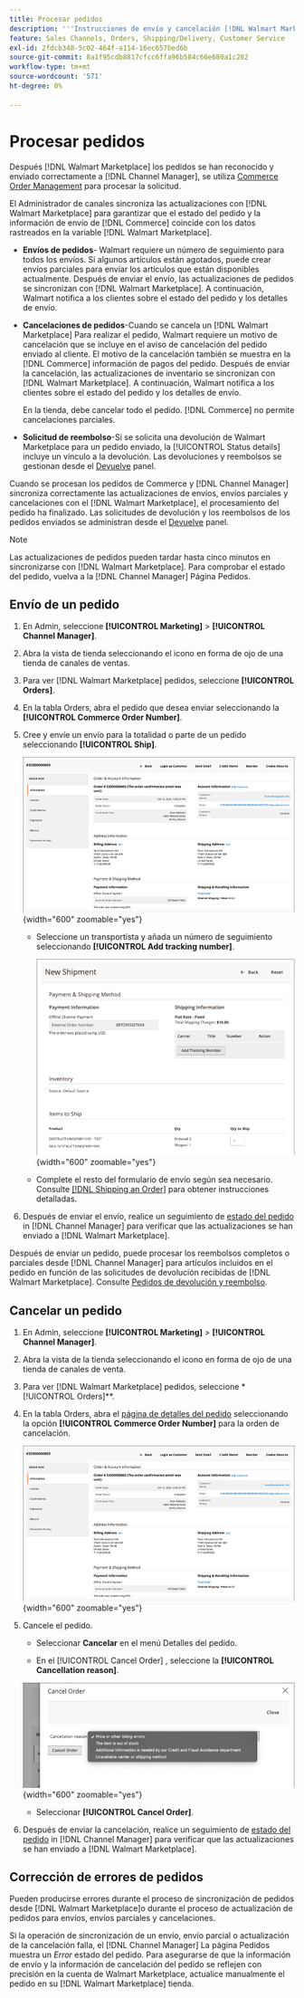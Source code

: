 ```yaml
---
title: Procesar pedidos
description: '''Instrucciones de envío y cancelación [!DNL Walmart Marketplace] pedidos de Adobe Commerce y Magento Open Source."'
feature: Sales Channels, Orders, Shipping/Delivery, Customer Service
exl-id: 2fdcb348-5c02-464f-a114-16ec657bed6b
source-git-commit: 8a1f95cdb8817cfcc6ffa96b584c66e680a1c282
workflow-type: tm+mt
source-wordcount: '571'
ht-degree: 0%

---
```


# Procesar pedidos

Después [!DNL Walmart Marketplace] los pedidos se han reconocido y enviado correctamente a [!DNL Channel Manager], se utiliza [Commerce Order Management](https://experienceleague.adobe.com/docs/commerce-admin/stores-sales/order-management/orders/orders.html#orders-workspace) para procesar la solicitud.

El Administrador de canales sincroniza las actualizaciones con [!DNL Walmart Marketplace] para garantizar que el estado del pedido y la información de envío de [!DNL Commerce] coincide con los datos rastreados en la variable [!DNL Walmart Marketplace].

* **Envíos de pedidos**- Walmart requiere un número de seguimiento para todos los envíos. Si algunos artículos están agotados, puede crear envíos parciales para enviar los artículos que están disponibles actualmente. Después de enviar el envío, las actualizaciones de pedidos se sincronizan con [!DNL Walmart Marketplace]. A continuación, Walmart notifica a los clientes sobre el estado del pedido y los detalles de envío.

* **Cancelaciones de pedidos**-Cuando se cancela un [!DNL Walmart Marketplace] Para realizar el pedido, Walmart requiere un motivo de cancelación que se incluye en el aviso de cancelación del pedido enviado al cliente. El motivo de la cancelación también se muestra en la [!DNL Commerce] información de pagos del pedido. Después de enviar la cancelación, las actualizaciones de inventario se sincronizan con [!DNL Walmart Marketplace]. A continuación, Walmart notifica a los clientes sobre el estado del pedido y los detalles de envío.

  En la tienda, debe cancelar todo el pedido. [!DNL Commerce] no permite cancelaciones parciales.

* **Solicitud de reembolso**-Si se solicita una devolución de Walmart Marketplace para un pedido enviado, la [!UICONTROL Status details] incluye un vínculo a la devolución. Las devoluciones y reembolsos se gestionan desde el [Devuelve](return-refund-orders.md) panel.

Cuando se procesan los pedidos de Commerce y [!DNL Channel Manager] sincroniza correctamente las actualizaciones de envíos, envíos parciales y cancelaciones con el [!DNL Walmart Marketplace], el procesamiento del pedido ha finalizado. Las solicitudes de devolución y los reembolsos de los pedidos enviados se administran desde el [Devuelve](return-refund-orders.md) panel.

>[!NOTE]
>
> Las actualizaciones de pedidos pueden tardar hasta cinco minutos en sincronizarse con [!DNL Walmart Marketplace]. Para comprobar el estado del pedido, vuelva a la [!DNL Channel Manager] Página Pedidos.

## Envío de un pedido

1. En Admin, seleccione **[!UICONTROL Marketing]** > **[!UICONTROL Channel Manager]**.

1. Abra la vista de tienda seleccionando el icono en forma de ojo de una tienda de canales de ventas.

1. Para ver [!DNL Walmart Marketplace] pedidos, seleccione **[!UICONTROL Orders]**.

1. En la tabla Orders, abra el pedido que desea enviar seleccionando la **[!UICONTROL Commerce Order Number]**.

1. Cree y envíe un envío para la totalidad o parte de un pedido seleccionando **[!UICONTROL Ship]**.

   ![Vista de detalles de pedido comercial para un [!DNL Walmart Marketplace] pedido](assets/order-detail-with-external-order-id.png){width="600" zoomable="yes"}

   * Seleccione un transportista y añada un número de seguimiento seleccionando **[!UICONTROL Add tracking number]**.

     ![Vista de detalles de pedido comercial para un [!DNL Walmart Marketplace] pedido](assets/order-shipment-add-tracking-number.png){width="600" zoomable="yes"}

   * Complete el resto del formulario de envío según sea necesario. Consulte [[!DNL Shipping an Order]](https://experienceleague.adobe.com/docs/commerce-admin/stores-sales/order-management/orders/order-ship.html) para obtener instrucciones detalladas.

1. Después de enviar el envío, realice un seguimiento de [estado del pedido](manage-orders.md#about-order-status) in [!DNL Channel Manager] para verificar que las actualizaciones se han enviado a [!DNL Walmart Marketplace].

Después de enviar un pedido, puede procesar los reembolsos completos o parciales desde [!DNL Channel Manager] para artículos incluidos en el pedido en función de las solicitudes de devolución recibidas de [!DNL Walmart Marketplace]. Consulte [Pedidos de devolución y reembolso](return-refund-orders.md).

## Cancelar un pedido

1. En Admin, seleccione **[!UICONTROL Marketing]** > **[!UICONTROL Channel Manager]**.

1. Abra la vista de la tienda seleccionando el icono en forma de ojo de una tienda de canales de venta.

1. Para ver [!DNL Walmart Marketplace] pedidos, seleccione *[!UICONTROL Orders]**.

1. En la tabla Orders, abra el [página de detalles del pedido](manage-orders.md#view-order-detail) seleccionando la opción **[!UICONTROL Commerce Order Number]** para la orden de cancelación.

   ![Vista de detalles de pedido comercial para un[!DNL Walmart Marketplace]pedido](assets/order-detail-with-external-order-id.png){width="600" zoomable="yes"}

1. Cancele el pedido.

   * Seleccionar **Cancelar** en el menú Detalles del pedido.

   * En el [!UICONTROL Cancel Order] , seleccione la **[!UICONTROL Cancellation reason]**.

   ![Vista de detalles de pedido comercial para un [!DNL Walmart Marketplace] pedido](assets/cancel-order-reason-selector.png){width="600" zoomable="yes"}

   * Seleccionar **[!UICONTROL Cancel Order]**.

1. Después de enviar la cancelación, realice un seguimiento de [estado del pedido](manage-orders.md#about-order-status) in [!DNL Channel Manager] para verificar que las actualizaciones se han enviado a [!DNL Walmart Marketplace].

## Corrección de errores de pedidos

Pueden producirse errores durante el proceso de sincronización de pedidos desde [!DNL Walmart Marketplace]o durante el proceso de actualización de pedidos para envíos, envíos parciales y cancelaciones.

Si la operación de sincronización de un envío, envío parcial o actualización de la cancelación falla, el [!DNL Channel Manager] La página Pedidos muestra un _Error_ estado del pedido. Para asegurarse de que la información de envío y la información de cancelación del pedido se reflejen con precisión en la cuenta de Walmart Marketplace, actualice manualmente el pedido en su [!DNL Walmart Marketplace] tienda.


